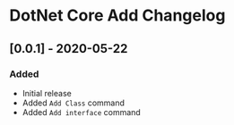 # DotNet Core Add Changelog

## [0.0.1] - 2020-05-22

### Added

- Initial release
- Added `Add Class` command
- Added `Add interface` command